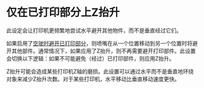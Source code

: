 仅在已打印部分上Z抬升
====
此设定会让打印机更频繁地尝试水平避开其他物件，而不是垂直经过它们。

如果启用了[空驶时避开已打印部分](travel_avoid_other_parts.md)，则喷嘴在从一个位置移动到另一个位置时将避开其他部件。通常情况下，如果应用了Z抬升，则不再需要避开打印部件。此设置会切换以下逻辑：如果不可能避免（经过）已打印部件，则应用Z抬升。

Z抬升可能会造成某些打印机Z轴的磨损。此设置可以通过水平而不是垂直地环绕对象来减少Z抬升次数。对于某些打印机，水平移动比垂直移动速度更快。
